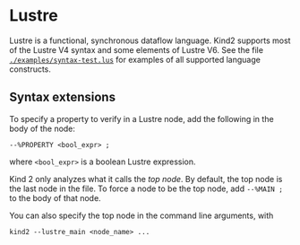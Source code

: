 # Lustre

Lustre is a functional, synchronous dataflow language. Kind2 supports most of the Lustre V4 syntax and some elements of Lustre V6. See the file [`./examples/syntax-test.lus`](https://github.com/kind2-mc/kind2/blob/develop/examples/syntax-test.lus) for examples of all supported language constructs.

## Syntax extensions

To specify a property to verify in a Lustre node, add the following in the body of the node:

```
--%PROPERTY <bool_expr> ;
```

where `<bool_expr>` is a boolean Lustre expression.

Kind 2 only analyzes what it calls the *top node*. By default, the top node is the last node in the file. To force a node to be the top node, add `--%MAIN ;` to the body of that node.

You can also specify the top node in the command line arguments, with

```
kind2 --lustre_main <node_name> ...
```